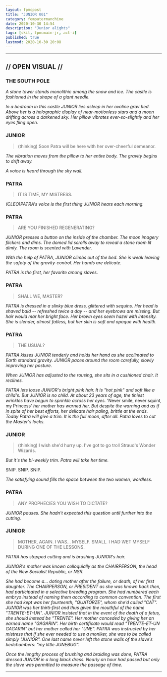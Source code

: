```yaml
---
layout: fpmcpost
title: "JUNIOR 001"
category: femputermanchine
date: 2020-10-30 14:54
description: "Junior alights"
tags: [skit, fpmcmain-jr, act-i]
published: true
lastmod: 2020-10-30 20:08
---
```

[//]: # ( 10/26/20  -added)

*****

## // OPEN VISUAL // ##

### THE SOUTH POLE ###

<i>A stone tower stands monolithic among the snow and ice. The castle is fashioned in the shape of a giant needle.</i>

<i>In a bedroom in this castle JUNIOR lies asleep in her ovaline grav bed. Above her is a holographic display of near-motionless stars and a moon drifting across a darkened sky. Her pillow vibrates ever-so-slightly and her eyes fling open.</i>

### JUNIOR ###

> (thinking) Soon Patra will be here with her over-cheerful demeanor.

<i>The vibration moves from the pillow to her entire body. The gravity begins to drift away.</i>

<i>A voice is heard through the sky wall.</i>

### PATRA ###

> IT IS TIME, MY MISTRESS. 

<i>(CLEO)PATRA's voice is the first thing JUNIOR hears each morning.</i>

### PATRA ###

> ARE YOU FINISHED REGENERATING?

<i>JUNIOR presses a button on the inside of the chamber. The moon imagery flickers and dims. The domed lid scrolls away to reveal a stone room lit dimly. The room is scented with Lavender.</i>

<i>With the help of PATRA, JUNIOR climbs out of the bed. She is weak leaving the safety of the gravity-control. Her hands are delicate.</i>

<i>PATRA is the first, her favorite among slaves.</i>

### PATRA ###

> SHALL WE, MASTER?

<I>PATRA is dressed in a slinky blue dress, glittered with sequins. Her head is shaved bald -- refreshed twice a day -- and her eyebrows are missing. But hair would mar her bright face. Her brown eyes seem hazel with intensity. She is slender, almost fatless, but her skin is soft and opaque with health.</i>

### PATRA ###

> THE USUAL?

<i>PATRA kisses JUNIOR tenderly and holds her hand as she acclimated to Earth standard gravity. JUNIOR paces around the room carefully, slowly improving her posture.</i>

<i>When JUNIOR has adjusted to the rousing, she sits in a cushioned chair. It reclines.</i>

<i>PATRA lets loose JUNIOR's bright pink hair. It is "hot pink" and soft like a child's. But JUNIOR is no child. At about 23 years of age, the tiniest wrinkles have begun to sprinkle across her eyes. </i>'Never smile, never squint, my Princess'<i> her mother has warned her. But despite the warning and as if in spite of her best efforts, her delicate hair paling, brittle at the ends. Today Patra will give a trim. It is the full moon, after all. Patra loves to cut the Master's locks. </i>

### JUNIOR ###

> (thinking) I wish she'd hurry up. I've got to go troll Straud's Wonder Wizards.

<i>But it's the bi-weekly trim. Patra will take her time.</i>

SNIP. SNIP. SNIP.

<I>The satisfying sound fills the space between the two women, wordless.</i>

### PATRA ###

> ANY PROPHECIES YOU WISH TO DICTATE?

<I>JUNIOR pauses. She hadn't expected this question until further into the cutting.</i>

### JUNIOR ###

> MOTHER, AGAIN. I WAS... MYSELF. SMALL. I HAD WET MYSELF DURING ONE OF THE LESSONS. 

<I>PATRA has stopped cutting and is brushing JUNIOR's hair.</i>

<i>JUNIOR's mother was known colloquially as the CHAIRPERSON, the head of the New Socialist Republic, or NSR.</i>

<i>She had become a... doting mother after the failure, or death, of her first daughter. The CHAIRPERSON, or PRESIDENT as she was known back then, had participated in a selective breeding program. She had numbered each embryo instead of naming them according to common convention. The first she had kept was her fourteenth, "QUATORZE", whom she'd called "CAT". JUNIOR was her thirti-first and thus given the mouthful of the name "TRENTE-ET-UN". JUNIOR insisted that in the event of the death of a fetus, she should instead be "TRENTE". Her mother conceded by giving her an earned name "GAGARIN". Her birth certificate would read "TRENTE-ET-UN GAGARIN" but her mother called her "UNE". PATRA was instructed by her mistress that if she ever needed to use a moniker, she was to be called simply "JUNIOR". One last name never left the stone walls of the slave's bedchambers: "my little JUNEBUG".</i>

<I>Once the lengthy process of brushing and braiding was done, PATRA dressed JUNIOR in a long black dress. Nearly an hour had passed but only the slave was permitted to measure the passage of time.</i>

*****


